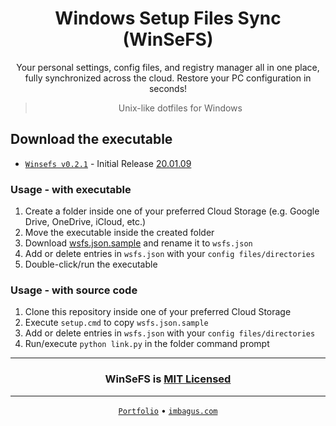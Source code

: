 <h1 align=center>Windows Setup Files Sync (WinSeFS)</h1>
<p align=center>
Your personal settings, config files, and registry manager all in one place, fully synchronized across the cloud. Restore your PC configuration in seconds!
</p>
<blockquote align=center>Unix-like dotfiles for Windows</blockquote>

## Download the executable

- [`Winsefs v0.2.1`](releases/download/v0.2.1/winsefs-v0.2.1.exe) - Initial Release [20.01.09](releases/tag/v0.2.1)

### Usage - with executable

1. Create a folder inside one of your preferred Cloud Storage (e.g. Google Drive, OneDrive, iCloud, etc.)
2. Move the executable inside the created folder
3. Download [wsfs.json.sample](wsfs.json.sample) and rename it to `wsfs.json`
4. Add or delete entries in `wsfs.json` with your `config files/directories`
5. Double-click/run the executable

### Usage - with source code

1. Clone this repository inside one of your preferred Cloud Storage
2. Execute `setup.cmd` to copy `wsfs.json.sample`
3. Add or delete entries in `wsfs.json` with your `config files/directories`
4. Run/execute `python link.py` in the folder command prompt

---

<h3 align=center>
    WinSeFS is <a href=LICENSE>MIT Licensed</a>
</h3>

---

<p align=center>
    <a href=https://ignatiusmb.github.io><code>Portfolio</code></a>
    &bull;
    <a href=https://imbagus.com><code>imbagus.com</code></a>
</p>
